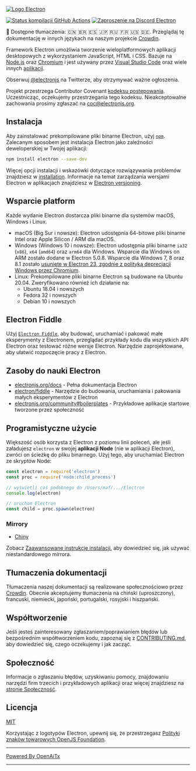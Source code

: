 [![Logo Electron](https://electronjs.org/images/electron-logo.svg)](https://electronjs.org)

[![Status kompilacji GitHub Actions](https://github.com/electron/electron/actions/workflows/build.yml/badge.svg)](https://github.com/electron/electron/actions/workflows/build.yml)
[![Zaproszenie na Discord Electron](https://img.shields.io/discord/745037351163527189?color=%237289DA&label=chat&logo=discord&logoColor=white)](https://discord.gg/electronjs)

:memo: Dostępne tłumaczenia: 🇨🇳 🇧🇷 🇪🇸 🇯🇵 🇷🇺 🇫🇷 🇺🇸 🇩🇪.
Przeglądaj tę dokumentację w innych językach na naszym projekcie [Crowdin](https://crowdin.com/project/electron).

Framework Electron umożliwia tworzenie wieloplatformowych aplikacji desktopowych
z wykorzystaniem JavaScript, HTML i CSS. Bazuje na [Node.js](https://nodejs.org/) oraz
[Chromium](https://www.chromium.org) i jest używany przez
[Visual Studio Code](https://github.com/Microsoft/vscode/) oraz wiele innych [aplikacji](https://electronjs.org/apps).

Obserwuj [@electronjs](https://twitter.com/electronjs) na Twitterze, aby otrzymywać ważne
ogłoszenia.

Projekt przestrzega Contributor Covenant
[kodeksu postępowania](https://github.com/electron/electron/tree/main/CODE_OF_CONDUCT.md).
Uczestnicząc, oczekujemy przestrzegania tego kodeksu. Nieakceptowalne zachowania prosimy zgłaszać na [coc@electronjs.org](mailto:coc@electronjs.org).

## Instalacja

Aby zainstalować prekompilowane pliki binarne Electron, użyj [`npm`](https://docs.npmjs.com/).
Zalecanym sposobem jest instalacja Electron jako zależności deweloperskiej w Twojej
aplikacji:

```sh
npm install electron --save-dev
```

Więcej opcji instalacji i wskazówki dotyczące rozwiązywania problemów znajdziesz w
[installation](docs/tutorial/installation.md). Informacje na temat zarządzania wersjami Electron w aplikacjach znajdziesz w
[Electron versioning](docs/tutorial/electron-versioning.md).

## Wsparcie platform

Każde wydanie Electron dostarcza pliki binarne dla systemów macOS, Windows i Linux.

* macOS (Big Sur i nowsze): Electron udostępnia 64-bitowe pliki binarne Intel oraz Apple Silicon / ARM dla macOS.
* Windows (Windows 10 i nowsze): Electron udostępnia pliki binarne `ia32` (`x86`), `x64` (`amd64`) oraz `arm64` dla Windows. Wsparcie dla Windows on ARM zostało dodane w Electron 5.0.8. Wsparcie dla Windows 7, 8 oraz 8.1 zostało [usunięte w Electron 23, zgodnie z polityką deprecjacji Windows przez Chromium](https://www.electronjs.org/blog/windows-7-to-8-1-deprecation-notice).
* Linux: Prekompilowane pliki binarne Electron są budowane na Ubuntu 20.04. Zweryfikowano również ich działanie na:
  * Ubuntu 18.04 i nowszych
  * Fedora 32 i nowszych
  * Debian 10 i nowszych

## Electron Fiddle

Użyj [`Electron Fiddle`](https://github.com/electron/fiddle),
aby budować, uruchamiać i pakować małe eksperymenty z Electronem, przeglądać przykłady kodu dla wszystkich API Electron oraz
testować różne wersje Electron. Narzędzie zaprojektowane, aby ułatwić rozpoczęcie pracy z
Electron.

## Zasoby do nauki Electron

* [electronjs.org/docs](https://electronjs.org/docs) - Pełna dokumentacja Electron
* [electron/fiddle](https://github.com/electron/fiddle) - Narzędzie do budowania, uruchamiania i pakowania małych eksperymentów z Electron
* [electronjs.org/community#boilerplates](https://electronjs.org/community#boilerplates) - Przykładowe aplikacje startowe tworzone przez społeczność

## Programistyczne użycie

Większość osób korzysta z Electron z poziomu linii poleceń, ale jeśli załadujesz `electron` w swojej
**aplikacji Node** (nie w aplikacji Electron), zwróci on ścieżkę do
pliku binarnego. Użyj tego, aby uruchamiać Electron ze skryptów Node:

```javascript
const electron = require('electron')
const proc = require('node:child_process')

// wyświetli coś podobnego do /Users/maf/.../Electron
console.log(electron)

// uruchom Electron
const child = proc.spawn(electron)
```

### Mirrory

* [Chiny](https://npmmirror.com/mirrors/electron/)

Zobacz [Zaawansowane instrukcje instalacji](https://www.electronjs.org/docs/latest/tutorial/installation#mirror), aby dowiedzieć się, jak używać niestandardowego mirrora.

## Tłumaczenia dokumentacji

Tłumaczenia naszej dokumentacji są realizowane społecznościowo przez [Crowdin](https://crowdin.com/project/electron).
Obecnie akceptujemy tłumaczenia na chiński (uproszczony), francuski, niemiecki, japoński, portugalski,
rosyjski i hiszpański.

## Współtworzenie

Jeśli jesteś zainteresowany zgłaszaniem/poprawianiem błędów lub bezpośrednim współtworzeniem kodu, zapoznaj się z [CONTRIBUTING.md](CONTRIBUTING.md), aby dowiedzieć się, czego oczekujemy i jak zacząć.

## Społeczność

Informacje o zgłaszaniu błędów, uzyskiwaniu pomocy, znajdowaniu narzędzi firm trzecich i przykładowych aplikacji
oraz więcej znajdziesz na [stronie Społeczność](https://www.electronjs.org/community).

## Licencja

[MIT](https://github.com/electron/electron/blob/main/LICENSE)

Korzystając z logotypów Electron, upewnij się, że przestrzegasz [Polityki znaków towarowych OpenJS Foundation](https://trademark-policy.openjsf.org/).

---

[Powered By OpenAiTx](https://github.com/OpenAiTx/OpenAiTx)

---